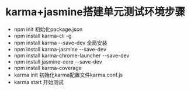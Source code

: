 # karma+jasmine搭建单元测试环境步骤
- npm init   初始化package.json
- npm install karma-cli -g
- npm install karma --save-dev  全局安装
- npm install karma-jasmine --save-dev 
- npm install karma-chrome-launcher --save-dev
- npm install jasmine-core --save-dev
- npm install karma-coverage
- karma init 初始化karma配置文件karma.conf.js
- karma start  开始测试
